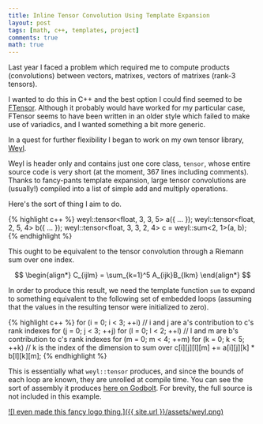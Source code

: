 ```yaml
---
title: Inline Tensor Convolution Using Template Expansion
layout: post
tags: [math, c++, templates, project]
comments: true
math: true
---
```


Last year I faced a problem which required me to compute products (convolutions) between vectors, matrixes, vectors of matrixes (rank-3 tensors).

I wanted to do this in C++ and the best option I could find seemed to be [FTensor](https://bitbucket.org/wlandry/ftensor). Although it probably would have worked for my particular case, FTensor seems to have been written in an older style which failed to make use of variadics, and I wanted something a bit more generic.

In a quest for further flexibility I began to work on my own tensor library, [Weyl](https://github.com/stett/weyl).

Weyl is header only and contains just one core class, `tensor`, whose entire source code is very short (at the moment, 367 lines including comments). Thanks to fancy-pants template expansion, large tensor convolutions are (usually!) compiled into a list of simple add and multiply operations.

Here's the sort of thing I aim to do.

{% highlight c++ %}
weyl::tensor<float, 3, 3, 5> a({ ... });
weyl::tensor<float, 2, 5, 4> b({ ... });
weyl::tensor<float, 3, 3, 2, 4> c = weyl::sum<2, 1>(a, b);
{% endhighlight %}

This ought to be equivalent to the tensor convolution through a Riemann sum over one index.

$$
\begin{align*}
    C_{ijlm} = \sum_{k=1}^5 A_{ijk}B_{lkm}
\end{align*}
$$

In order to produce this result, we need the template function `sum` to expand to something equivalent to the following set of embedded loops (assuming that the values in the resulting tensor were initialized to zero).

{% highlight c++ %}
for (i = 0; i < 3; ++i) // i and j are a's contribution to c's rank indexes
for (j = 0; j < 3; ++j)
for (l = 0; l < 2; ++l) // l and m are b's contribution to c's rank indexes
for (m = 0; m < 4; ++m)
for (k = 0; k < 5; ++k) // k is the index of the dimension to sum over
    c[i][j][l][m] += a[i][j][k] * b[l][k][m];
{% endhighlight %}

This is essentially what `weyl::tensor` produces, and since the bounds of each loop are known, they are unrolled at compile time. You can see the sort of assembly it produces [here on Godbolt](https://godbolt.org/#z:OYLghAFBqd5QCxAYwPYBMCmBRdBLAF1QCcAaPECAKxAEZSBnVAV2OUxAHIBSAJgGY8AO2QAbZlgDU3fgGFhhPAENReAF6ZiAfVUMCM7NwAMAQT6CR4qTNkrgJQggC2B42dNClTzAwAOS9kkAd0wAT1E3bgB2ACE3SQTJAkwnX1ElZOk5AlDfTE9vSQAVUklhAkkAOSNS8oA6BqrXU0TJMSUGBiT8pmIZONN4xIKff0CsAiU8CJbE6IGTVtaAelXpAFZZPWJmZAqAETxvIQY8VCEhpclV5Y3ZACNiPEwAM0kAcTwAN3zJJUkGJgKqg3vhjqdzl1KlojEkEMQWMAEFUtE5Sr48MgANZwzCSACSBGR5zxSiE6EkCBYgLKBC6WF8RLKQkkXxUzEwdUuSxu3JWa3xLNQRM0wRI6AYpUO4LOFzk9EkAA5SrR%2BKVeLwDCAQGzxHiZPsDUq%2BYlkql0pkbOUCbUhBVqraCA06k1%2BIZZldtrsDkcerKTQl5gGlvlmE5pLFWez9fx9pJpX7zjZ8QBaBWVZ1anXRiOG/gLK6BqJ5hbBs1pDIx%2BR2qo1ZlOxqVZqLQtevbx30nf1yOsOqqZt3BoMewsJUPh%2BZRvVZOPVXP9IfFheDEf827cTZtioAJTJWODNzuj2eb0%2BPxZ/0BwNBnYhJxRsKJCOYSJRaMp1LxIskxD3pScXKrqaKQVpacjWn29SNs2o5bpIu5CPuQFFgWo6JOOEYxFOHIzpItDSLwWEQOUACUCH7nIGYNFmuo4dEJaLgxK4tlc5YWlWEEwa2BA7O25E2E2g7IZhwatBhk60TGcb4fRy4sUssn5pEwmHhuWw8d68GYOg3r%2BipaxqcerwfN8vyXkCkggpIYKJvelRws%2Br4ALKlMQKSoD8uIEkyJKlGSFJUswNL/MkJwkJZbzfm5DDMKIBDCMA1m3rKKiEKEgHya0bGVlk1YVPipTZckVp2gO2BtOknTFI6zquu6mWJHB27abpSbCcODWsSB7G5RBLn1rVTlcWhkhBQlP4tew6BaBURo5HkIxaTpezdrIqYKiU/YNKUlRDW62pFXibnLdpM02E5ZVyaOimlsJh25YdJUNlyboVR0XSbVBLqCfVsEaXxk3xUmPalJtVEvb9hYdSNCT3U9VT9V9kh7ZDI1jUIiXHbsp2zbGxQCc6pQXdRg5Ke1S5k%2B4nXXAZm7/Tuk14PcoiYEUPQkAetMPE8xkAAoIl8eBYF0/xBL%2Bvh5MQfzPuSXmhb03TmjlQQIJiyJOEooSSPceJBdpfwi5I/i/t4yRSy84XNctQMXHd3U5U9tU/cGTWM8zrPs305OoSNcPZLk%2BReHiRTDWh6OJfLJAzbhkd9HIYOXZT10U7d1N%2B7IoetK7y1MyzbNhXHGdCdT0Mw%2Bn82B4UIfFzDo2nBj3QF9HRrVz7Ckp8p1OqXTvEHCw7tW7sucewXnPrpsRlvPzHlCz4fwApgaCy7%2BiETdbsqlBbUsq78BBBKgzJYAAHnPThBRUOsTU4Hn6y8CLhiFntJAHGWjun1oAFKZ419Pxv3LOD2QMPfOvRFxtzfvbMCeUnbf09L/AAyswe4ok5ixBQVcNYlRhRfgQBkZkBFeAfzTHwXghUEB4hBC8K82stYkjaCQNyewuhby8i8AIFQiR4JCNLPEegHAY3QTyW435hDHwil5QES8KRYxWucfB35jZBzNkbAIOIVZqzKF0GR%2Bt7haxFII/kkgXh4GIHoSyQhOTFAQEFWkwRpiiG1hQixEUXiv1rsBJWUCK6LWrqjdx4dG69GbnjbxQclqtTlLISQH9JApjwqUQBwCn5Znuto6a%2BhKJlQOpAr8nszrx1cEnGGN1GJyTHncOCICSCyHOF8VA4gbblMMjzN4ABVQE9J/5HT3GvCJSQD4TE0E4YQOCjo%2BFipMGsFdxGPwLvQoQdSGl6TTjk3qNZyKOhtPWaJhUA4%2BJqtBGu3Fe7FE9jUhZ9TmCNO9oIgJsdglxlCYUQBjS5BbP2F0xJ7sqmF3gj0vgWEYkpNWYg%2B4WRsDZM8WMk66SCYkwhSAe69yMmyF8VdKGHdmKjm7upE5iCXD6XHtzE8kh2m5KhZITAR9/BdjkUQI2mgt7hljvMxZVzZRuK6hS%2BGAB5K5mgCrbL5WbD%2BmzBWf02eRSokq9woxdggsMYDBHlz2WE5qMU4qbSeXiXmShiAEBMLshaYTdX6piEayuwcDnfWtcjWBSw9AZExKyVAQsVH6uUKICA6qJkh14AANgmhqggpQl5mNNQavggbjYEC0EoUNkIKgRriAG91sb7gJpOBwz2NgE7wqjX8TNZjY65qJpdVNGbtnCAscQEiIlhKjhYcRGseBcJGH6GUXK1kgRTFENqBMtLInCoFTtLJ2Y9QdoBQCvAJEDGFnxTYSQw7iD4gBQqZdoqtmbqlQk2V4LtQxs9RAaKEyNwxDwBufY6I9WxqUGei96wr1pq0JW%2BN2tbQ1tnUUkaslyZMSphA7l4EawbrFZszd1od3bPInK4ScEF1vMFaBrdu7ELSr%2BYhJy4KlUNo8aBKs2qtLBq1aqwoEbDXP2NWRm95rKOWuqgNRstrYPUyzpMeKyAXVusPSob14zNUFpPXFItSab1mFTTGuNInJDJoLZJytYbs2j3jqO/Nqa32KcCRzFTyNy2Bsrdaatmg62l3cZIBDUTV2EXXfy4gm7BXbr3OhmD%2B6QA8a9UJkNz673rHPUIGtl7r36pfX5UoBn/PGfRT%2Bpcf6yl2yA3lJdtmIM1nFTWFLO4nMysw/a%2BDiq3lQeQw51DWJnN7vtaZtCKqqN4h9Zqi1i1yMNZNTR5rVdbXoaRix2ujqONcYpO5vjxHBP8a85p8jcmb1SfmeGmjk3gsKcTVpwueaIYFo00tktOniZrYrZsoztb62scLE260VA20dvO4uiYvb%2B3JWBrIZDO2aLRknYRAFVBZ24ZGhZjDpXSgbrXaUYrf2yuYdc4NzzZ6qCBe80F9N0PYdvvC5%2BqLaFf0l0xQBws79Uvgey/96DsrcsKpcAVrLOyUOg5K1hiraDvuK3ww9UjtXRskZqzJsTbWdWtbo/sxjNqBd2qOSNXrzq6ncZvUeurBA/WBs89JibEmpsbazZzs18303Sa26i1Tu3A2q%2BLTm7ben31Voi4dyrtdftQa/tZ4HpRHNoZpxDqXvGFdw%2Bfcg3zB2kdhY/ZF796OYuY//WWVZ8M0sVAy9TonOWRcOtJ4uqDMGHeU5T%2BVhPrQrc44j/7DnMv2f0aa3zlrZrucMaRp10qjRuswzF5xiXA23desLyN4NiuxOa%2Bm%2BNubyuFva%2BN7rra%2BvC0zaU6Ak3an9P7YtyZ%2Bnx2rieYInEPGkn/gACovdo%2BToaWLQeMeH48EHPwAQ8QhHCJEBfWU8%2ByEI59GskEa/fVDu0KqJaRyVd8Eg1QyAQCd2xS5kng%2BAsm/CEDDB1ilislESpTnism/A/2pgCRXhxCNBu2mG1H4kol7ETlTkAKJWAPeFAPIUkHAKcEgPERskHS0UwF8GinyGSApF0S8kJGRBgKPnEQQM9k5SWFx3yntQCSoLvFwnQL7RAAHTvGTB2hwPzUpmDACQUHilSg0CljmhZwBAIHQG1EUM9XUE0B0DwD0EXUIx11WyzB0OUNFEKTwMLDuTyVxkeSHzBhkLWzkMJSPBaXjCBCGRGTlifmmXUWQGRH3limkVGyMXvlZUuRtjsSZDJGFHISlljh4JvwS2tCj0py6wEPrkSiXjZRtgeVL0KFEO1B%2BXOXyNWm7UmAwJACwNkD7HBhez1DT03WcL1zLUaGBSbgyRsK6gLggHnziBD3D36M0zl2wkwEGMET0C0JAGMVEC9XQAyDfSWMmBX1rEKicL1wMAgEkhIi/XAVQT32xz6Mn2H0aMHFTVQElgyA5l80vWbQqBnSO1rjcgIFYBZFWJ83PUvR3yOIAMLE01MO2MuMDWuM0FuL6HuMfUeLKDrU0xzyXyBA%2BOsmWPvV%2BKD2z2GJHDoOwT2G0n/ztmU3OLKlRMmDPWqAxLbhKWYm5Gq3owf3tFf0qi6GBLqm5C/x/0xEJJOKEQIM8KII4RILIIoOgPJFgK6HgJIOSIJBZCJEMLaA6DxG1EkjsQWL%2BFECCE1i6EvloBSMSGQP%2BTxhKNqL3AEmsIBIwSAIFOILxBFNFCsiENlBoLoJ8AYJ0T0RINYMPipU4OlO4M5llLhAVKwGAHyAhPik8mQCVNKDAE4HxDjIBEClEApBUC1NCB1LxBUNQH1Nhlv3SOyPGidLkTQJ7RqIkNWkFWdjcKQJyOZEUEsNULxhmO0KEAbNUBUIMKMIKVJl6KWDsO6Jji2PZJrPwI8JJX2G8OIGGWcS4LmQCNViCLFFCKDQmQiNQHDDyOiNlFiORHiJFCSIDPiyZ0j3xyFzryuACS3KWXOEKMIxNLKNqW3IeyqNu1NMQnNP2nHQ5BaNBh2g6JdC6KCR6MtN4M9gGJEmxJWQS21VqhMGIGAAYHtVjggHgsQtqj1UQrrRADJLvUjEwoYFqnokguOJGN6AgCBPsILQSOMxePr00O1DQF8FCAgBouIDqC%2BNKDYo4uWPWPQy%2BIONKSxULHGPBN/CIChLiBhMMymIZzeJRK%2BPRMfT%2BKLFIuEjGOopuIkrPQeJkvHzopGnkuIE%2BLRJ9ypKEt5Jv0HLEshI3wos2yoquIPPhKW0RLAsHM8wgA33lIYAONXLikkA3yNDYo7SMpZCh0xP%2BOEtOKjn0CuK0o5ne1jHsrV2RWoucoMrQlOxbQu3zE7UXUEiwinUImeMUrMsfRX2CoPJ4vJPKpLAmneOMsCp8pUvnGiqNgRGSHxK0ODCKFwopPMs/yx25BxWAOnhOj8LmUCLYNZJIOvPZTkXgP3mW0IrpPzLx22U3Xvw62Y1DhMOHIuIRXunmoKJRRB2ewTxiicBSqN2JLMNBLH0oruoAtcArVksssSDWEnLNhnNGX8vigbhZQrlDTchyjJGZEdREAoTeEIFIEDP8nrKUI7NJHVOgLpAmNZIPhIWzJIVzLrnGmRRjnULZMOshSZxOtlHyTWkdxet7LItiv%2BogAby0GjO7NRR2KMH2Liy7luA%2BQkTDA1hiLiR8skFEFQGuPoWIGil8HOAlH6S8m3GeA1n8wBDDHwXBvFGED1T0SflxOtjxuyqeIt1yqwgOy7RNIrIeyrLHUkjexTT81RwZxNN%2BzrDrBBxNLqNJu/MwFKA9rNLkAuoRVVKzEh1G1CzN2RwD1rW5sAK0karlLmqfJvNtmpjCv%2BrR0PygovzEJ1xeDFoyHVFKDVDwgMCSFoDkmzuyWJLztQALskAABZC7JB%2BBS6CBNRKZK7EUh8a667i6FRG7m7W7%2BBcJO6rqbA6xy63QIACAFQ27BLmJlggrTBO7c786vNi7i767W6t6O6wgc7u616m71hSgd7yoCB1gK696q6zie716i6m7T6khA0jRR78tZBSES6p6CAB7z756TAN9lg3BOASJSA%2B1OB1hOBSAhAuAjBIHUAuAM53tCIAQWA2B9QBBaBIGCAYHgGQGsQQB1gjA6haAABOIwfgXgIwRUANdYfgf1Wgf1UBrgeuyB6BzgWB0geBzgSBhgEAGobB9h4B0gOAWAJANAVIaYTQcgSgcRjEFmYgEAYAf1UheYs2XhiAe4HB0gcR44AgHlIQUQUILR/ARhSMnwLR8oTAMB2BkB64m2XhzgFMGYg0ZAYqmIWgeu2JHlfgHh1B9gOgEBsBiBqBrRrho%2BRUf1FMf1Tx4AZATjf1OoXgSQCAXAQgcKcwBUGpCR%2BRgifgWgEiLBnB/Y0gfB%2BukhuoRUIwEh/1KIEh2gKIfgeu/1fgRURusBlhkJwRzhrgHhvh0gARmxwJrgXgVh0Jnp/popkBn4UxWUEAeuoAA). For brevity, the full source is not included in this example.

[![I even made this fancy logo thing.]({{ site.url }}/assets/weyl.png)](https://github.com/stett/weyl)
